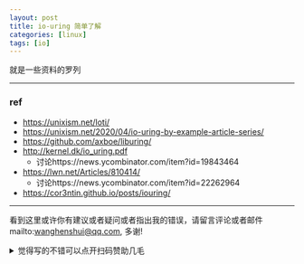 ```yaml
---
layout: post
title: io-uring 简单了解
categories: [linux]
tags: [io]
---
```


就是一些资料的罗列







---

### ref

- https://unixism.net/loti/
- https://unixism.net/2020/04/io-uring-by-example-article-series/
- https://github.com/axboe/liburing/
- http://kernel.dk/io_uring.pdf
  - 讨论https://news.ycombinator.com/item?id=19843464
- https://lwn.net/Articles/810414/
  - 讨论https://news.ycombinator.com/item?id=22262964
- https://cor3ntin.github.io/posts/iouring/



---

看到这里或许你有建议或者疑问或者指出我的错误，请留言评论或者邮件mailto:wanghenshui@qq.com, 多谢! 
<details>
<summary>觉得写的不错可以点开扫码赞助几毛</summary>
<img src="https://wanghenshui.github.io/assets/wepay.png" alt="微信转账">
</details>